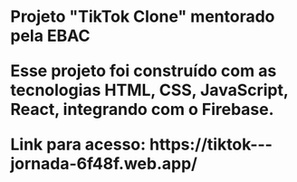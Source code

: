 <h1>Projeto "TikTok Clone" mentorado pela EBAC
<p>Esse projeto foi construído com as tecnologias HTML, CSS, JavaScript, React, integrando com o Firebase.</p>
<p>Link para acesso: https://tiktok---jornada-6f48f.web.app/</p>
